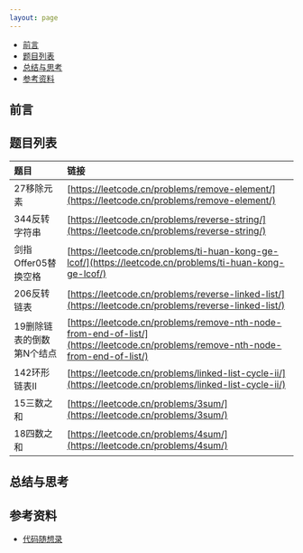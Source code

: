 ```yaml
---
layout: page
---
```


<!-- vim-markdown-toc Marked -->

* [前言](#前言)
* [题目列表](#题目列表)
* [总结与思考](#总结与思考)
* [参考资料](#参考资料)

<!-- vim-markdown-toc -->

## 前言


## 题目列表

| 题目 | 链接 | 
|:-----|:------|
| 27移除元素 | [https://leetcode.cn/problems/remove-element/](https://leetcode.cn/problems/remove-element/) |
| 344反转字符串 | [https://leetcode.cn/problems/reverse-string/](https://leetcode.cn/problems/reverse-string/) |
| 剑指Offer05替换空格 | [https://leetcode.cn/problems/ti-huan-kong-ge-lcof/](https://leetcode.cn/problems/ti-huan-kong-ge-lcof/) |
| 206反转链表 | [https://leetcode.cn/problems/reverse-linked-list/](https://leetcode.cn/problems/reverse-linked-list/) |
| 19删除链表的倒数第N个结点 | [https://leetcode.cn/problems/remove-nth-node-from-end-of-list/](https://leetcode.cn/problems/remove-nth-node-from-end-of-list/) |
| 142环形链表II | [https://leetcode.cn/problems/linked-list-cycle-ii/](https://leetcode.cn/problems/linked-list-cycle-ii/) |
| 15三数之和 | [https://leetcode.cn/problems/3sum/](https://leetcode.cn/problems/3sum/) |
| 18四数之和 | [https://leetcode.cn/problems/4sum/](https://leetcode.cn/problems/4sum/) |


## 总结与思考


## 参考资料

- [代码随想录](https://programmercarl.com/)
